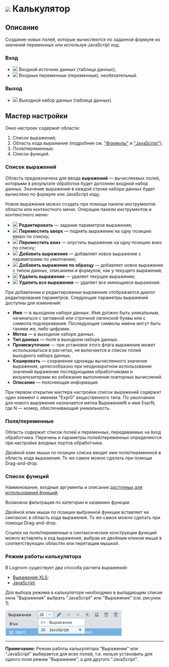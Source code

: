 # ![](../../media/app/icons/component-18/component-default-20.svg) Калькулятор

## Описание

Создание новых полей, которые вычисляются по заданной формуле из значений переменных или используя JavaScript код.

### Вход

* ![](../../media/app/icons/ports/table-inactive.svg) Входной источник данных (таблица данных);
* ![](../../media/app/icons/ports/optional-input-variable-inactive.svg) Входные переменные (переменные), необязательный.

### Выход

* ![](../../media/app/icons/ports/table-inactive.svg) Выходной набор данных (таблица данных).

## Мастер настройки

Окно настроек содержит области:

 1. Список выражений;
 2. Область кода выражения (подробнее см. ["Формулы"](./formulas.md) и ["JavaScript"](./javascript.md));
 3. Поля/переменные;
 4. Список функций.

### Список выражений

Область предназначена для ввода **выражений** — вычисляемых полей, которыми в результате обработки будет дополнен входной набор данных. Значение выражения в каждой строке набора данных будет вычислено по формуле или JavaScript коду.

Новое выражение можно создать при помощи панели инструментов области или контекстного меню. Операции панели инструментов и контекстного меню:

* ![](../../media/app/icons/toolbar-18/toolbar-18-28.svg) **Редактировать** — задание параметров выражения;
* ![](../../media/app/icons/toolbar-18/toolbar-18-21.svg) **Переместить вверх** — поднять выражение на одну позицию вверх по списку;
* ![](../../media/app/icons/toolbar-18/toolbar-18-20.svg) **Переместить вниз** — опустить выражение на одну позицию вниз по списку;
* ![](../../media/app/icons/toolbar-18/toolbar-18-27.svg) **Добавить выражение** — добавляет новое выражение с параметрами по умолчанию;
* ![](../../media/app/icons/toolbar-18/toolbar-18-112.svg) **Добавить выражение по образцу** — добавляет новое выражение с типом данных, описанием и формулой, как у текущего выражения;
* ![](../../media/app/icons/toolbar-18/toolbar-18-8.svg) **Удалить выражение** — удаляет текущее выражение;
* ![](../../media/app/icons/toolbar-18/toolbar-18-127.svg) **Удалить все выражения** — удаляет все имеющиеся выражения.

При добавлении и редактировании выражения отображается диалог редактирования параметров. Следующие параметры выражений доступны для изменений:

* **Имя** — [](../../data/datasetfieldoptions.md) в выходном наборе данных. Имя должно быть уникальным, начинаться с заглавной или строчной латинской буквы или с символа подчеркивания. Последующие символы имени могут быть такими же, либо цифрами.
* **Метка** — [](../../data/datasetfieldoptions.md) в выходном наборе данных.
* **Тип данных** — [](../../data/datatype.md) поля в выходном наборе данных.
* **Промежуточное** — при установке этого флага выражение может использоваться в расчетах, не включается в список полей выходного набора данных.
* **Кэшировать** — сохранение однажды вычисленного значения выражения, целесообразно при неоднократном использовании значений выражения последующими обработчиками и визуализаторами во избежание выполнения повторных вычислений.
* **Описание** — поясняющая информация.

При первом открытии мастера настройки список выражений содержит один элемент с именем "Expr0" вещественного типа. По умолчанию для нового выражения назначается метка ВыражениеN и имя ExprN, где N — номер, обеспечивающий уникальность.

### Поля/переменные

Область содержит список полей и переменных, передаваемых на вход обработчика. Перечень и параметры полей/переменных определяются при настройке входных портов обработчика.

Двойной клик мыши по позиции списка вводит имя поля/переменной в область кода выражения. То же самое можно сделать при помощи Drag-and-drop.

### Список функций

Наименование, входные аргументы и описание [доступных для использования функций](../calc-func/README.md).

Возможна фильтрация по категории и названию функции.

Двойной клик мыши по позиции выбранной функции вставляет ее синтаксис в область кода выражения. То же самое можно сделать при помощи Drag-and-drop.

Ссылки на поля/переменные и синтаксические конструкции функций можно вставлять в код выражения, выбрав их двойным кликом мыши в соответствующих областях или перетащив мышкой.

### Режим работы калькулятора

В Loginom существует два способа расчета выражений:

* [Выражение XLS](./expression.md);
* [JavaScript](./javascript.md).

Для выбора режима в калькуляторе необходимо в выпадающем списке окна "Выражения" выбрать "JavaScript" или "Выражение" (см. рисунок 1).

![Выбор режима работы калькулятора](./readme-1.png)

----

**Примечание:** Режим работы калькулятора "Выражение" или "JavaScript" выбирается для всех полей, т.е. нельзя установить для одного поля режим "Выражение", а для другого "JavaScript".